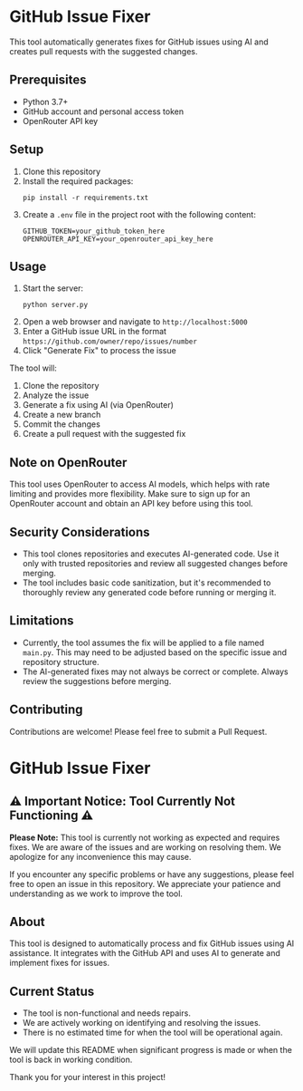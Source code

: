 
# GitHub Issue Fixer

This tool automatically generates fixes for GitHub issues using AI and creates pull requests with the suggested changes.

## Prerequisites

- Python 3.7+
- GitHub account and personal access token
- OpenRouter API key

## Setup

1. Clone this repository
2. Install the required packages:
   ```
   pip install -r requirements.txt
   ```
3. Create a `.env` file in the project root with the following content:
   ```
   GITHUB_TOKEN=your_github_token_here
   OPENROUTER_API_KEY=your_openrouter_api_key_here
   ```

## Usage

1. Start the server:
   ```
   python server.py
   ```
2. Open a web browser and navigate to `http://localhost:5000`
3. Enter a GitHub issue URL in the format `https://github.com/owner/repo/issues/number`
4. Click "Generate Fix" to process the issue

The tool will:
1. Clone the repository
2. Analyze the issue
3. Generate a fix using AI (via OpenRouter)
4. Create a new branch
5. Commit the changes
6. Create a pull request with the suggested fix

## Note on OpenRouter

This tool uses OpenRouter to access AI models, which helps with rate limiting and provides more flexibility. Make sure to sign up for an OpenRouter account and obtain an API key before using this tool.

## Security Considerations

- This tool clones repositories and executes AI-generated code. Use it only with trusted repositories and review all suggested changes before merging.
- The tool includes basic code sanitization, but it's recommended to thoroughly review any generated code before running or merging it.

## Limitations

- Currently, the tool assumes the fix will be applied to a file named `main.py`. This may need to be adjusted based on the specific issue and repository structure.
- The AI-generated fixes may not always be correct or complete. Always review the suggestions before merging.

## Contributing

Contributions are welcome! Please feel free to submit a Pull Request.
# GitHub Issue Fixer

## ⚠️ Important Notice: Tool Currently Not Functioning ⚠️

**Please Note:** This tool is currently not working as expected and requires fixes. We are aware of the issues and are working on resolving them. We apologize for any inconvenience this may cause.

If you encounter any specific problems or have any suggestions, please feel free to open an issue in this repository. We appreciate your patience and understanding as we work to improve the tool.

## About

This tool is designed to automatically process and fix GitHub issues using AI assistance. It integrates with the GitHub API and uses AI to generate and implement fixes for issues.

## Current Status

- The tool is non-functional and needs repairs.
- We are actively working on identifying and resolving the issues.
- There is no estimated time for when the tool will be operational again.

We will update this README when significant progress is made or when the tool is back in working condition.

Thank you for your interest in this project!
